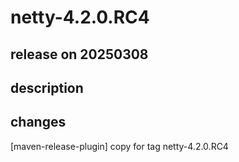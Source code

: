 # netty-4.2.0.RC4

## release on 20250308
## description
## changes
[maven-release-plugin] copy for tag netty-4.2.0.RC4

